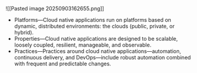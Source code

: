 ![[Pasted image 20250903162655.png]]

- Platforms—Cloud native applications run on platforms based on dynamic, distributed environments: the clouds (public, private, or hybrid).
- Properties—Cloud native applications are designed to be scalable, loosely coupled, resilient, manageable, and observable.
- Practices—Practices around cloud native applications—automation, continuous delivery, and DevOps—include robust automation combined with frequent and predictable changes.